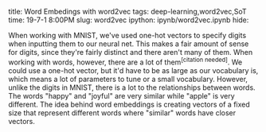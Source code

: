 title: Word Embedings with word2vec
tags: deep-learning,word2vec,SoT
time: 19-7-1 8:00PM
slug: word2vec
ipython: ipynb/word2vec.ipynb
hide:

When working with MNIST, we've used one-hot vectors to specify digits when inputting them to our neural net. This makes a fair amount of sense for digits, since they're fairly distinct and there aren't many of them. When working with words, however, there are a lot of them<sup>[citation needed]</sup>. We could use a one-hot vector, but it'd have to be as large as our vocabulary is, which means a lot of parameters to tune or a small vocabulary. However, unlike the digits in MNIST, there is a lot to the relationships between words. The words "happy" and "joyful" are very similar while "apple" is very different. The idea behind word embeddings is creating vectors of a fixed size that represent different words where "similar" words have closer vectors.